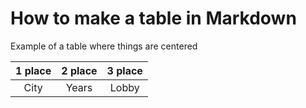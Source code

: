 # How to make a table in Markdown

Example of a table where things are centered

| 1 place | 2 place | 3 place |
| :----:  | :----:  | :----:  |
| City    | Years   | Lobby   |
